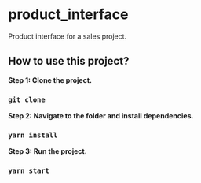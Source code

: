# product_interface
Product interface for a sales project.

## How to use this project?

**Step 1: Clone the project.**

### `git clone`

**Step 2: Navigate to the folder and install dependencies.**

### `yarn install`

**Step 3: Run the project.**

### `yarn start`
